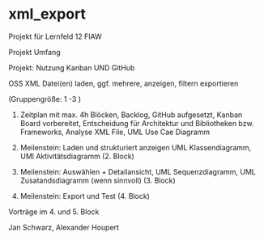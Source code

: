 # xml_export
Projekt für Lernfeld 12 FIAW

Projekt Umfang

Projekt: Nutzung Kanban UND GitHub

OSS XML Datei(en) laden, ggf. mehrere, anzeigen, filtern exportieren 

(Gruppengröße: 1 -3 )

1. Zeitplan mit max. 4h Blöcken, Backlog, GitHub aufgesetzt, Kanban Board vorbereitet, Entscheidung für Architektur und Bibliotheken bzw. Frameworks, Analyse XML File, UML Use Cae Diagramm 

2. Meilenstein: Laden und strukturiert anzeigen UML Klassendiagramm, UMl Aktivitätsdiagramm (2. Block)

3. Meilenstein: Auswählen + Detailansicht, UML Sequenzdiagramm, UML Zusatandsdiagramm (wenn sinnvoll) (3. Block)

4. Meilenstein: Export  und Test (4. Block)

Vorträge im 4. und 5. Block

Jan Schwarz, Alexander Houpert
